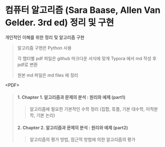 # 컴퓨터 알고리즘 (Sara Baase, Allen Van Gelder. 3rd ed) 정리 및 구현

개인적인 이해를 위한 정리 및 알고리즘 구현
> 알고리즘 구현은 Python 사용
> 
> 각 챕터별 pdf 파일은 github 마크다운 서식에 맞게 Typora 에서 md 작성 후 pdf로 변환
> 
> 원본 md 파일은 md files 에 정리

\<PDF\>
> ####  1. Chapter 1. 알고리즘과 문제의 분석 : 원리와 예제 (part1)
>> 알고리즘에 필요한 기본적인 수학 정리 (집합, 튜플, 기본 대수학, 미적분학, 기본 논리) 
> #### 2. Chapter 2. 알고리즘과 문제의 분석 : 원리와 예제 (part2)
>> 알고리즘의 평가 방법, 점근적 방법에 의한 알고리즘의 평가
